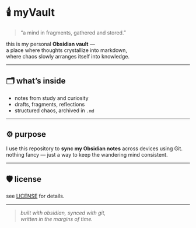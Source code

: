 # 🕯️ myVault

> “a mind in fragments, gathered and stored.”

this is my personal **Obsidian vault** —  
a place where thoughts crystallize into markdown,  
where chaos slowly arranges itself into knowledge.

---

## 🗂️ what’s inside
- notes from study and curiosity  
- drafts, fragments, reflections  
- structured chaos, archived in `.md`  

---

## ⚙️ purpose
I use this repository to **sync my Obsidian notes** across devices using Git.  
nothing fancy — just a way to keep the wandering mind consistent.

---

## 🛡️ license
see [LICENSE](./LICENSE) for details.

---

> _built with obsidian, synced with git,  
> written in the margins of time._